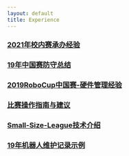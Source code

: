 ```yaml
---
layout: default 
title: Experience
---
```

### [2021年校内赛承办经验](2021年校内赛承办经验.md)
### [19年中国赛防守总结](19年中国赛防守总结.md)
### [2019RoboCup中国赛-硬件管理经验](2019RoboCup中国赛-硬件管理经验.md)
### [比赛操作指南与建议](比赛操作指南与建议.md)
### [Small-Size-League技术介绍](Small-Size-League技术介绍.md)
### [19年机器人维护记录示例](19年机器人维护记录示例.md)
